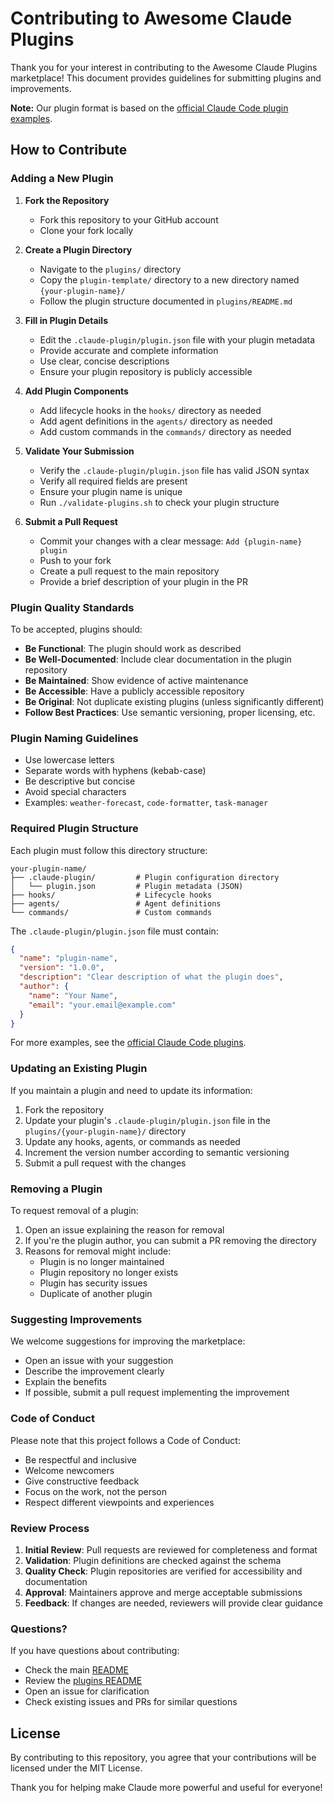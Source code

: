 # Contributing to Awesome Claude Plugins

Thank you for your interest in contributing to the Awesome Claude Plugins marketplace! This document provides guidelines for submitting plugins and improvements.

**Note:** Our plugin format is based on the [official Claude Code plugin examples](https://github.com/anthropics/claude-code/tree/main/plugins).

## How to Contribute

### Adding a New Plugin

1. **Fork the Repository**
   - Fork this repository to your GitHub account
   - Clone your fork locally

2. **Create a Plugin Directory**
   - Navigate to the `plugins/` directory
   - Copy the `plugin-template/` directory to a new directory named `{your-plugin-name}/`
   - Follow the plugin structure documented in `plugins/README.md`

3. **Fill in Plugin Details**
   - Edit the `.claude-plugin/plugin.json` file with your plugin metadata
   - Provide accurate and complete information
   - Use clear, concise descriptions
   - Ensure your plugin repository is publicly accessible

4. **Add Plugin Components**
   - Add lifecycle hooks in the `hooks/` directory as needed
   - Add agent definitions in the `agents/` directory as needed
   - Add custom commands in the `commands/` directory as needed

5. **Validate Your Submission**
   - Verify the `.claude-plugin/plugin.json` file has valid JSON syntax
   - Verify all required fields are present
   - Ensure your plugin name is unique
   - Run `./validate-plugins.sh` to check your plugin structure

6. **Submit a Pull Request**
   - Commit your changes with a clear message: `Add {plugin-name} plugin`
   - Push to your fork
   - Create a pull request to the main repository
   - Provide a brief description of your plugin in the PR

### Plugin Quality Standards

To be accepted, plugins should:

- **Be Functional**: The plugin should work as described
- **Be Well-Documented**: Include clear documentation in the plugin repository
- **Be Maintained**: Show evidence of active maintenance
- **Be Accessible**: Have a publicly accessible repository
- **Be Original**: Not duplicate existing plugins (unless significantly different)
- **Follow Best Practices**: Use semantic versioning, proper licensing, etc.

### Plugin Naming Guidelines

- Use lowercase letters
- Separate words with hyphens (kebab-case)
- Be descriptive but concise
- Avoid special characters
- Examples: `weather-forecast`, `code-formatter`, `task-manager`

### Required Plugin Structure

Each plugin must follow this directory structure:

```
your-plugin-name/
├── .claude-plugin/         # Plugin configuration directory
│   └── plugin.json         # Plugin metadata (JSON)
├── hooks/                  # Lifecycle hooks
├── agents/                 # Agent definitions
└── commands/               # Custom commands
```

The `.claude-plugin/plugin.json` file must contain:

```json
{
  "name": "plugin-name",
  "version": "1.0.0",
  "description": "Clear description of what the plugin does",
  "author": {
    "name": "Your Name",
    "email": "your.email@example.com"
  }
}
```

For more examples, see the [official Claude Code plugins](https://github.com/anthropics/claude-code/tree/main/plugins).

### Updating an Existing Plugin

If you maintain a plugin and need to update its information:

1. Fork the repository
2. Update your plugin's `.claude-plugin/plugin.json` file in the `plugins/{your-plugin-name}/` directory
3. Update any hooks, agents, or commands as needed
4. Increment the version number according to semantic versioning
5. Submit a pull request with the changes

### Removing a Plugin

To request removal of a plugin:

1. Open an issue explaining the reason for removal
2. If you're the plugin author, you can submit a PR removing the directory
3. Reasons for removal might include:
   - Plugin is no longer maintained
   - Plugin repository no longer exists
   - Plugin has security issues
   - Duplicate of another plugin

### Suggesting Improvements

We welcome suggestions for improving the marketplace:

- Open an issue with your suggestion
- Describe the improvement clearly
- Explain the benefits
- If possible, submit a pull request implementing the improvement

### Code of Conduct

Please note that this project follows a Code of Conduct:

- Be respectful and inclusive
- Welcome newcomers
- Give constructive feedback
- Focus on the work, not the person
- Respect different viewpoints and experiences

### Review Process

1. **Initial Review**: Pull requests are reviewed for completeness and format
2. **Validation**: Plugin definitions are checked against the schema
3. **Quality Check**: Plugin repositories are verified for accessibility and documentation
4. **Approval**: Maintainers approve and merge acceptable submissions
5. **Feedback**: If changes are needed, reviewers will provide clear guidance

### Questions?

If you have questions about contributing:

- Check the main [README](README.md)
- Review the [plugins README](plugins/README.md)
- Open an issue for clarification
- Check existing issues and PRs for similar questions

## License

By contributing to this repository, you agree that your contributions will be licensed under the MIT License.

Thank you for helping make Claude more powerful and useful for everyone!
